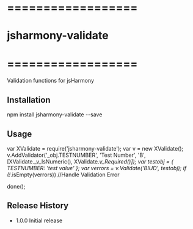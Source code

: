 # ==================
# jsharmony-validate
# ==================

Validation functions for jsHarmony

## Installation

npm install jsharmony-validate --save

## Usage

var XValidate = require('jsharmony-validate');
var v = new XValidate();
v.AddValidator('_obj.TESTNUMBER', 'Test Number', 'B', [XValidate._v_IsNumeric(), XValidate._v_Required()]);
var testobj = { TESTNUMBER: 'test value' };
var verrors = v.Validate('BIUD', testobj);
if (!_.isEmpty(verrors)) //Handle Validation Error

done();

## Release History

* 1.0.0 Initial release